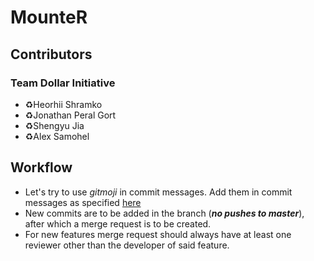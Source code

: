 # MounteR

## Contributors

### Team Dollar Initiative
- ♻️Heorhii Shramko
- ♻️Jonathan Peral Gort
- ♻️Shengyu Jia
- ♻️Alex Samohel

## Workflow

- Let's try to use *gitmoji* in commit messages. Add them in commit messages as specified [here](https://gitmoji.dev/)
- New commits are to be added in the branch (***no pushes to master***), after which a merge request is to be created.
- For new features merge request should always have at least one reviewer other than the developer of said feature.
